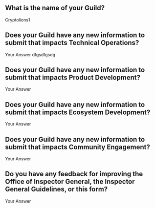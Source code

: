 ## What is the name of your Guild?

Cryptolions1

## Does your Guild have any new information to submit that impacts Technical Operations?

Your Answer dfgsdfgsdg

## Does your Guild have any new information to submit that impacts Product Development?

Your Answer

## Does your Guild have any new information to submit that impacts Ecosystem Development?

Your Answer

## Does your Guild have any new information to submit that impacts Community Engagement?

Your Answer

## Do you have any feedback for improving the Office of Inspector General, the Inspector General Guidelines, or this form?

Your Answer
